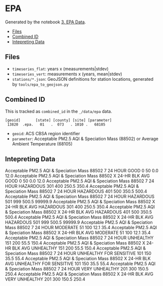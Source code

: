 # EPA

Generated by the notebook [3. EPA Data](../../exploration/3_epa_data.ipynb).

- [Files](#files)
- [Combined ID](#combined-id)
- [Intepreting Data](#intepreting-data)

## Files

* `timeseries_flat`: years x (measurements|stdev)
* `timeseries_vert`: measurements x (years, mean|stdev)
* `stations/*.json`: GeoJSON definitions for station locations, generated by `tools/epa_to_geojson.py`

## Combined ID

This is tracked as `combined_id` in the `_/data/epa` data.

```
[geoid]       [state] [county] [site] [parameter]
 13820  .epa.   01   .  073   . 1010 .   68105
```

* `geoid`: ACS CBSA region identifier
* `parameter`: Acceptable PM2.5 AQI & Speciation Mass (88502) or Average Ambient Temperature (68105)

## Intepreting Data

Acceptable PM2.5 AQI & Speciation Mass 	88502 	7 	24 HOUR 	GOOD 	0 	50 	0.0 	12.0
Acceptable PM2.5 AQI & Speciation Mass 	88502 	X 	24-HR BLK AVG 	GOOD 	0 	50 	0.0 	12.0
Acceptable PM2.5 AQI & Speciation Mass 	88502 	7 	24 HOUR 	HAZARDOUS 	301 	400 	250.5 	350.4
Acceptable PM2.5 AQI & Speciation Mass 	88502 	7 	24 HOUR 	HAZARDOUS 	401 	500 	350.5 	500.4
Acceptable PM2.5 AQI & Speciation Mass 	88502 	7 	24 HOUR 	HAZARDOUS 	501 	999 	500.5 	99999.9
Acceptable PM2.5 AQI & Speciation Mass 	88502 	X 	24-HR BLK AVG 	HAZARDOUS 	301 	400 	250.5 	350.4
Acceptable PM2.5 AQI & Speciation Mass 	88502 	X 	24-HR BLK AVG 	HAZARDOUS 	401 	500 	350.5 	500.4
Acceptable PM2.5 AQI & Speciation Mass 	88502 	X 	24-HR BLK AVG 	HAZARDOUS 	501 	999 	500.5 	99999.9
Acceptable PM2.5 AQI & Speciation Mass 	88502 	7 	24 HOUR 	MODERATE 	51 	100 	12.1 	35.4
Acceptable PM2.5 AQI & Speciation Mass 	88502 	X 	24-HR BLK AVG 	MODERATE 	51 	100 	12.1 	35.4
Acceptable PM2.5 AQI & Speciation Mass 	88502 	7 	24 HOUR 	UNHEALTHY 	151 	200 	55.5 	150.4
Acceptable PM2.5 AQI & Speciation Mass 	88502 	X 	24-HR BLK AVG 	UNHEALTHY 	151 	200 	55.5 	150.4
Acceptable PM2.5 AQI & Speciation Mass 	88502 	7 	24 HOUR 	UNHEALTHY FOR SENSITIVE 	101 	150 	35.5 	55.4
Acceptable PM2.5 AQI & Speciation Mass 	88502 	X 	24-HR BLK AVG 	UNHEALTHY FOR SENSITIVE 	101 	150 	35.5 	55.4
Acceptable PM2.5 AQI & Speciation Mass 	88502 	7 	24 HOUR 	VERY UNHEALTHY 	201 	300 	150.5 	250.4
Acceptable PM2.5 AQI & Speciation Mass 	88502 	X 	24-HR BLK AVG 	VERY UNHEALTHY 	201 	300 	150.5 	250.4
